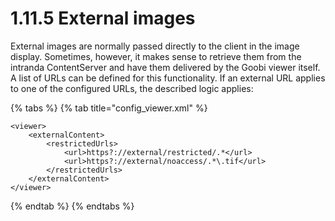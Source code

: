 # 1.11.5 External images

External images are normally passed directly to the client in the image display. Sometimes, however, it makes sense to retrieve them from the intranda ContentServer and have them delivered by the Goobi viewer itself. A list of URLs can be defined for this functionality. If an external URL applies to one of the configured URLs, the described logic applies:

{% tabs %}
{% tab title="config\_viewer.xml" %}
```markup
<viewer>
    <externalContent>
        <restrictedUrls>
            <url>https?://external/restricted/.*</url>
            <url>https?://external/noaccess/.*\.tif</url>
        </restrictedUrls>
    </externalContent>
</viewer>
```
{% endtab %}
{% endtabs %}

